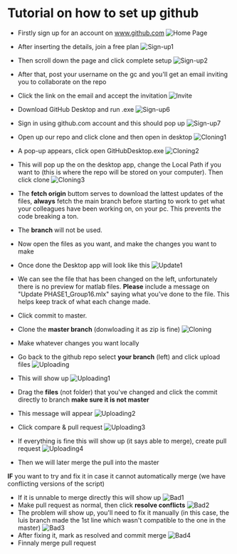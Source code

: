 # Tutorial on how to set up github
 
 * Firstly sign up for an account on www.github.com
![Home Page](https://gyazo.com/e0682e545dfadab6fbfb7db8a0c19080.png)
* After inserting the details, join a free plan
![Sign-up1](https://gyazo.com/e861f2fb607058b9f5a72705ecc645c9.png)
* Then scroll down the page and click complete setup
![Sign-up2](https://gyazo.com/06ea28fb5c916e0731ffbb7b4eecc265.png)
* After that, post your username on the gc and you'll get an email inviting you to collaborate on the repo
* Click the link on the email and accept the invitation
![Invite](https://gyazo.com/99b83bf6cd51cadaa89ad4e4167006b0.png)

* Download GitHub Desktop and run .exe
![Sign-up6](https://i.gyazo.com/6a58c3bf3ef57838dcc25b03a289c3ab.png)
* Sign in using github.com account and this should pop up
![Sign-up7](https://i.gyazo.com/38f3395b89ee47f10542ebb12e3f49e7.png)
* Open up our repo and click clone and then open in desktop
![Cloning1](https://i.gyazo.com/1d9ac0f422653ae5c5926e205355284b.png)
* A pop-up appears, click open GitHubDesktop.exe
![Cloning2](https://i.gyazo.com/f27a04fd2bf8c35e3c0e136bed5a94d2.png)
* This will pop up the on the desktop app, change the Local Path if you want to (this is where the repo will be stored on your computer). Then click clone
![Cloning3](https://i.gyazo.com/7138bc8cec3d0dbcd4faa8ce767b82b2.png)
* The **fetch origin** buttom serves to download the lattest updates of the files, **always** fetch the main branch before starting to work to get what your colleagues have been working on, on your pc. This prevents the code breaking a ton.
* The **branch** will not be used.
* Now open the files as you want, and make the changes you want to make
* Once done the Desktop app will look like this
![Update1](https://i.gyazo.com/6b530408edf8e2218f183955e9fb779f.png)
* We can see the file that has been changed on the left, unfortunately there is no preview for matlab files. **Please** include a message on "Update PHASE1_Group16.mlx" saying what you've done to the file. This helps keep track of what each change made.
* Click commit to master.


* Clone the **master branch** (donwloading it as zip is fine)
![Cloning](https://gyazo.com/b8daefd4a7b8e8c60d5c5a92343dc3eb.png)
* Make whatever changes you want locally
* Go back to the github repo select **your branch** (left) and click upload files
![Uploading](https://i.imgur.com/pTb0QmJ.png)
* This will show up
![Uploading1](https://i.gyazo.com/738c068aa050e2d7fc4681b818acc2a2.png)
* Drag the **files** (not folder) that you've changed and click the commit directly to branch **make sure it is not master**
* This message will appear
![Uploading2](https://gyazo.com/f4508333da759d078ab93f5b7f806295.png)
* Click compare & pull request
![Uploading3](https://gyazo.com/65a01b09d627f33600298ef9be7d049f.png)
* If everything is fine this will show up (it says able to merge), create pull request
![Uploading4](https://gyazo.com/83903bfb72e90a1729678754e7c4fe82.png)
* Then we will later merge the pull into the master

**IF** you want to try and fix it in case it cannot automatically merge (we have conflicting versions of the script)

* If it is unnable to merge directly this will show up
![Bad1](https://gyazo.com/f9f11794c155bb3976963e27115d375b.png)
* Make pull request as normal, then click **resolve conflicts**
![Bad2](https://gyazo.com/db51511ed086db40ea654e88e93d524d.png)
* The problem will show up, you'll need to fix it manually (in this case, the luis branch made the 1st line which wasn't compatible to the one in the master)
![Bad3](https://gyazo.com/db9124514dd05a87e8039ad79ab596c2.png)
* After fixing it, mark as resolved and commit merge
![Bad4](https://gyazo.com/88d187477091c53963b775a4bec161e0.png)
* Finnaly merge pull request